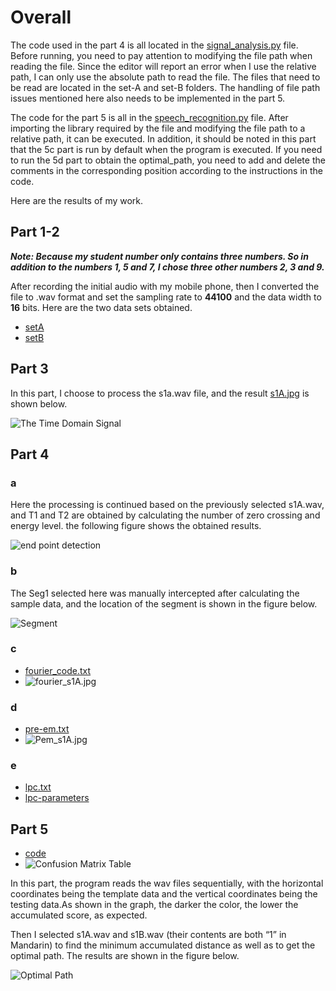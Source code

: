 # Overall

The code used in the part 4 is all located in the [signal_analysis.py](./signal_analysis.py) file. Before running, you need to pay attention to modifying the file path when reading the file. Since the editor will report an error when I use the relative path, I can only use the absolute path to read the file. The files that need to be read are located in the set-A and set-B folders. The handling of file path issues mentioned here also needs to be implemented in the part 5.

The code for the part 5 is all in the [speech_recognition.py](./speech_recognition.py) file. After importing the library required by the file and modifying the file path to a relative path, it can be executed.
In addition, it should be noted in this part that the 5c part is run by default when the program is executed. If you need to run the 5d part to obtain the optimal_path, you need to add and delete the comments in the corresponding position according to the instructions in the code.

Here are the results of my work.



## Part 1-2

***Note: Because my student number only contains three numbers. So in addition to the numbers 1, 5 and 7, I chose three other numbers 2, 3 and 9.***

After recording the initial audio with my mobile phone, then I converted the file to .wav format  and set the sampling rate to **44100** and the data width to **16** bits. Here are the two data sets obtained.

- [setA](./set-A)
- [setB](./set-B)



## Part 3

In this part, I choose to process the s1a.wav file, and the result [s1A.jpg](./s1A.jpg) is shown below.

![The Time Domain Signal](./result/s1A.jpg)



## Part 4

### a

Here the processing is continued based on the previously selected s1A.wav, and T1 and T2 are obtained by calculating the number of zero crossing and energy level. the following figure shows the obtained results. 

![end point detection](./result/s1A_wav.jpg)



### b

The Seg1 selected here was manually intercepted after calculating the sample data, and the location of the segment is shown in the figure below.

![Segment](./result/s1A_Seg1_wav.jpg)

### c

- [fourier_code.txt](./result/fourier_code.txt)
- ![fourier_s1A.jpg](./result/fourier_s1A.jpg)

### d

- [pre-em.txt](./result/pre-em.txt)
- ![Pem_s1A.jpg](./result/Pem_s1A.jpg)

### e

- [lpc.txt](./result/lpc.txt)
- [lpc-parameters](./result/lpc10.txt)



## Part 5

- [code](./speech_recognition.py)
- ![Confusion Matrix Table](./result/confusion_matrix_table.jpg)

In this part, the program reads the wav files sequentially, with the horizontal coordinates being the template data and the vertical coordinates being the testing data.As shown in the graph, the darker the color, the lower the accumulated score, as expected.

Then I selected s1A.wav and s1B.wav (their contents are both “1” in Mandarin) to find the minimum accumulated distance as well as to get the optimal path. The results are shown in the figure below.

![Optimal Path](./result/optimal_path.jpg)
